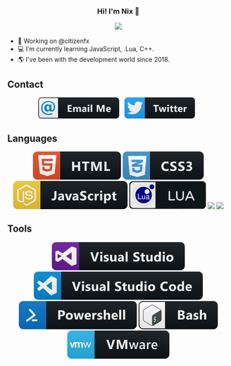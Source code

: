 <h3 align = 'center'>Hi! I'm Nix 👋</h3>

<p align="center">
  <img src="https://readme-typing-svg.herokuapp.com/?center=true&vCenter=true&color=cb204c&width=500&lines=Bienvenido" />
</p>

- 🔭 Working on @citizenfx
- 💻 I’m currently learning JavaScript, .Lua, C++.
- 🌎 I've been with the development world since 2018.

## Contact
<p align='center'>
<a href="mailto:nix.cont@outlook.es"><img height="48" src="https://github.com/MikeCodesDotNET/ColoredBadges/blob/master/svg/social/email_me.svg"></a>&nbsp;&nbsp;
<a href="https://twitter.com/nixcdev"><img height="48" src="https://github.com/MikeCodesDotNET/ColoredBadges/blob/master/svg/social/twitter.svg"></a>&nbsp;&nbsp;   
</p>

## Languages

   <p align="center">
      <img src="https://github.com/MikeCodesDotNET/ColoredBadges/blob/master/svg/dev/languages/html.svg" />
      <img src="https://github.com/MikeCodesDotNET/ColoredBadges/blob/master/svg/dev/languages/css3.svg" />
      <img src="https://github.com/MikeCodesDotNET/ColoredBadges/blob/master/svg/dev/languages/js.svg" />
      <img src="https://github.com/NixCD/NixCD/blob/main/lua.svg" />
      <img src="https://github.com/NixCD/ColoredBadges/blob/master/svg/dev/languages/java.svg" />
      <img src="https://github.com/NixCD/ColoredBadges/blob/master/svg/dev/languages/csharp_dotnet.svg" />
   </p>  


## Tools

   <p align="center">
      <img src="https://github.com/MikeCodesDotNET/ColoredBadges/blob/master/svg/dev/tools/visualstudio.svg" />
      <img src="https://github.com/MikeCodesDotNET/ColoredBadges/blob/master/svg/dev/tools/visualstudio_code.svg" />
      <img src="https://github.com/MikeCodesDotNET/ColoredBadges/blob/master/svg/dev/tools/powershell.svg" />
      <img src="https://github.com/MikeCodesDotNET/ColoredBadges/blob/master/svg/dev/tools/bash.svg" />
      <img src="https://github.com/MikeCodesDotNET/ColoredBadges/blob/master/svg/dev/tools/vmware.svg" />
   </p>
